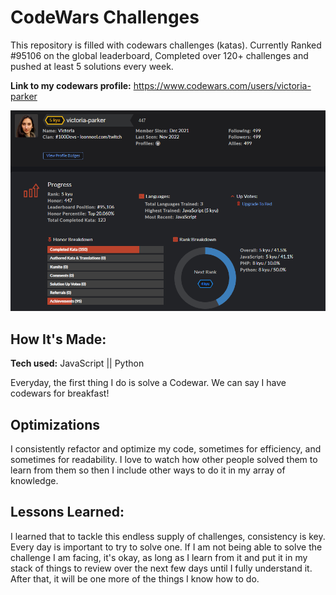 # CodeWars Challenges
This repository is filled with codewars challenges (katas). Currently Ranked #95106 on the global leaderboard, Completed over 120+ challenges and pushed at least 5 solutions every week.

**Link to my codewars profile:** https://www.codewars.com/users/victoria-parker

![my codewars profile](./codewars-profile.png)

## How It's Made:

**Tech used:** JavaScript ||  Python

Everyday, the first thing I do is solve a Codewar. We can say I have codewars for breakfast!


## Optimizations

I consistently refactor and optimize my code, sometimes for efficiency, and sometimes for readability. I love to watch how other people solved them to learn from them so then I include other ways to do it in my array of knowledge.

## Lessons Learned:

I learned that to tackle this endless supply of challenges, consistency is key. Every day is important to try to solve one. If I am not being able to solve the challenge I am facing, it's okay, as long as I learn from it and put it in my stack of things to review over the next few days until I fully understand it. After that, it will be one more of the things I know how to do.




